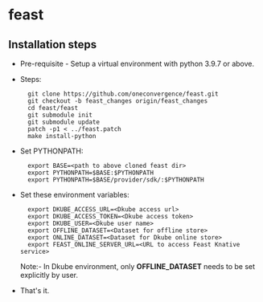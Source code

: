 # feast

## Installation steps

- Pre-requisite - Setup a virtual environment with python 3.9.7 or above.
- Steps:

        git clone https://github.com/oneconvergence/feast.git
        git checkout -b feast_changes origin/feast_changes
        cd feast/feast
        git submodule init
        git submodule update
        patch -p1 < ../feast.patch
        make install-python

- Set PYTHONPATH:

        export BASE=<path to above cloned feast dir>
        export PYTHONPATH=$BASE:$PYTHONPATH
        export PYTHONPATH=$BASE/provider/sdk/:$PYTHONPATH

- Set these environment variables:

        export DKUBE_ACCESS_URL=<Dkube access url>
        export DKUBE_ACCESS_TOKEN=<Dkube access token>
        export DKUBE_USER=<Dkube user name>
        export OFFLINE_DATASET=<Dataset for offline store>
        export ONLINE_DATASET=<Dataset for Dkube online store>
        export FEAST_ONLINE_SERVER_URL=<URL to access Feast Knative service>

   Note:- In Dkube environment, only __OFFLINE_DATASET__ needs to be set explicitly by user.

- That's it.
